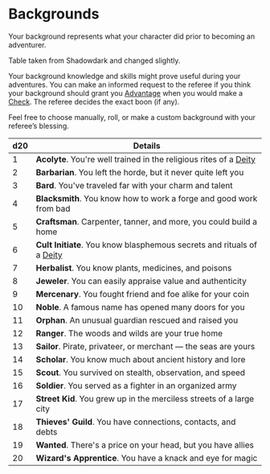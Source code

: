 # Backgrounds

Your background represents what your character did prior to becoming an adventurer.

Table taken from Shadowdark and changed slightly.

Your background knowledge and skills might prove useful during your adventures. 
You can make an informed request to the referee if you think your background should grant you [Advantage](../Game%20Procedures/Dice%20Rolls/Advantage.md) when you would make a [Check](../Game%20Procedures/Check.md). The referee decides the exact boon (if any).

Feel free to choose manually, roll, or make a custom background with your referee’s blessing.

|d20|Details|
|---|-------|
|1|**Acolyte**. You're well trained in the religious rites of a [Deity](../Magic/Spells/Deities/Deities.md)|
|2|**Barbarian**. You left the horde, but it never quite left you|
|3|**Bard**. You've traveled far with your charm and talent|
|4|**Blacksmith**. You know how to work a forge and good work from bad|
|5|**Craftsman**. Carpenter, tanner, and more, you could build a home|
|6|**Cult Initiate**. You know blasphemous secrets and rituals of a [Deity](../Magic/Spells/Deities/Deities.md)|
|7|**Herbalist**. You know plants, medicines, and poisons|
|8|**Jeweler**. You can easily appraise value and authenticity|
|9|**Mercenary**. You fought friend and foe alike for your coin|
|10|**Noble**. A famous name has opened many doors for you|
|11|**Orphan**. An unusual guardian rescued and raised you|
|12|**Ranger**. The woods and wilds are your true home|
|13|**Sailor**. Pirate, privateer, or merchant — the seas are yours|
|14|**Scholar**. You know much about ancient history and lore|
|15|**Scout**. You survived on stealth, observation, and speed|
|16|**Soldier**. You served as a fighter in an organized army|
|17|**Street Kid**. You grew up in the merciless streets of a large city|
|18|**Thieves' Guild**. You have connections, contacts, and debts|
|19|**Wanted**. There's a price on your head, but you have allies|
|20|**Wizard's Apprentice**. You have a knack and eye for magic|
